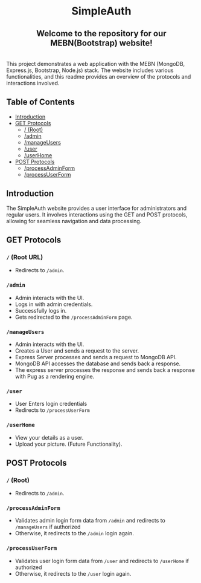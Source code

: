 <div color="blue" align='center'>

  # SimpleAuth  
 ## Welcome to the repository for our MEBN(Bootstrap) website!
</div> <br>
This project demonstrates a web application with the MEBN (MongoDB, Express.js, Bootstrap, Node.js) stack. The website includes various functionalities, and this readme provides an overview of the protocols and interactions involved.<br>

## Table of Contents<br>
- [Introduction](#introduction)<br>
- [GET Protocols](#get-protocols)<br>
  - [/ (Root)](#-root)<br>
  - [/admin](#-admin)<br>
  - [/manageUsers](#-manageusers)<br>
  - [/user](#-user)<br>
  - [/userHome](#-userhome)<br>
- [POST Protocols](#post-protocols)<br>
  - [/processAdminForm](#-processadminform)<br>
  - [/processUserForm](#-processuserform)<br>

## Introduction<br>

The SimpleAuth website provides a user interface for administrators and regular users. It involves interactions using the GET and POST protocols, allowing for seamless navigation and data processing.<br>

## GET Protocols 
### `/`   (Root URL)<br>
- Redirects to `/admin`.<br>

### `/admin` <br>
- Admin interacts with the UI.<br>
- Logs in with admin credentials.<br>
- Successfully logs in.<br>
- Gets redirected to the `/processAdminForm` page.<br>

### `/manageUsers`<br>
- Admin interacts with the UI.<br>
- Creates a User and sends a request to the server.<br>
- Express Server processes and sends a request to MongoDB API.<br>
- MongoDB API accesses the database and sends back a response.<br>
- The express server processes the response and sends back a response with Pug as a rendering engine.<br>

### `/user`<br>
- User Enters login credentials
- Redirects to `/processUserForm`

### `/userHome`<br>
- View your details as a user.<br>
- Upload your picture. (Future Functionality).<br>


## POST Protocols 
### `/` (Root)<br>
- Redirects to `/admin`.<br>

### `/processAdminForm`<br>
- Validates admin login form data from `/admin` and redirects to `/manageUsers` if authorized<br>
- Otherwise, it redirects to the `/admin` login again.<br>

### `/processUserForm`<br>
- Validates user login form data from `/user` and redirects to `/userHome` if authorized<br>
- Otherwise, it redirects to the `/user` login again.<br>
